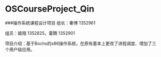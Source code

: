 # OSCourseProject_Qin
###操作系统课程设计项目
组长：秦博 1352961

组员：姬翔 1352825，霍腾 1352901   

项目介绍：基于Bochs的x86操作系统，在原有基本上更改了进程调度、增加了三个用户级应用。   

